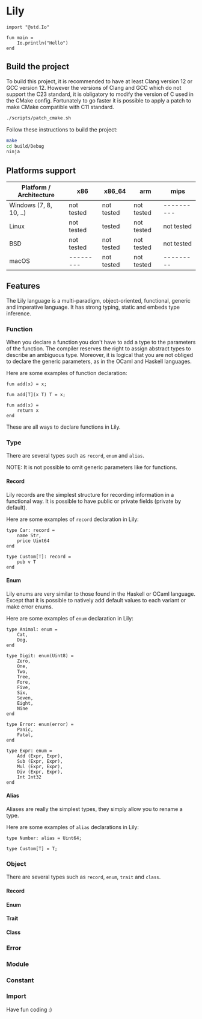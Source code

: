 # Lily

```lily
import "@std.Io"

fun main =
	Io.println("Hello")
end
```

## Build the project

To build this project, it is recommended to have at least Clang version 12 or GCC version 12. However the versions of Clang and GCC which do not support the C23 standard, it is obligatory to modify the version of C used in the CMake config. Fortunately to go faster it is possible to apply a patch to make CMake compatible with C11 standard.

```bash
./scripts/patch_cmake.sh
```

Follow these instructions to build the project:

```bash
make
cd build/Debug
ninja
```

## Platforms support

| Platform / Architecture | x86        | x86_64     | arm        | mips       |
|-------------------------|------------|------------|------------|------------|
| Windows (7, 8, 10, ..)  | not tested | not tested | not tested | ---------- |
| Linux                   | not tested | tested     | not tested | not tested |
| BSD                     | not tested | not tested | not tested | not tested |
| macOS                   | ---------  | not tested | not tested | ---------  |

## Features

The Lily language is a multi-paradigm, object-oriented, functional, generic and imperative language. It has strong typing, static and embeds type inference.

### Function

When you declare a function you don't have to add a type to the parameters of the function. The compiler reserves the right to assign abstract types to describe an ambiguous type. Moreover, it is logical that you are not obliged to declare the generic parameters, as in the OCaml and Haskell languages.

Here are some examples of function declaration:

```lily
fun add(x) = x;
```

```lily
fun add[T](x T) T = x;
```

```lily
fun add(x) =
	return x
end
```

These are all ways to declare functions in Lily.

### Type

There are several types such as `record`, `enum` and `alias`.

NOTE: It is not possible to omit generic parameters like for functions. 

#### Record

Lily records are the simplest structure for recording information in a functional way. It is possible to have public or private fields (private by default). 

Here are some examples of `record` declaration in Lily:

```lily
type Car: record =
	name Str,
	price Uint64
end
```

```lily
type Custom[T]: record =
	pub v T
end
```

#### Enum

Lily enums are very similar to those found in the Haskell or OCaml language. Except that it is possible to natively add default values to each variant or make error enums.

Here are some examples of `enum` declaration in Lily:

```lily
type Animal: enum =
	Cat,
	Dog,
end
```

```lily
type Digit: enum(Uint8) =
	Zero,
	One,
	Two,
	Tree,
	Fore,
	Five,
	Six,
	Seven,
	Eight,
	Nine
end
```

```lily
type Error: enum(error) =
	Panic,
	Fatal,
end
```

```lily
type Expr: enum =
	Add (Expr, Expr),
	Sub (Expr, Expr),
	Mul (Expr, Expr),
	Div (Expr, Expr),
	Int Int32
end
```

#### Alias

Aliases are really the simplest types, they simply allow you to rename a type.

Here are some examples of `alias` declarations in Lily:

```lily
type Number: alias = Uint64;
```

```lily
type Custom[T] = T;
```

### Object

There are several types such as `record`, `enum`, `trait` and `class`.

#### Record

#### Enum 

#### Trait

#### Class

### Error

### Module

### Constant

### Import

Have fun coding :)
